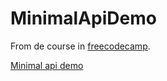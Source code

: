# MinimalApiDemo

From de course in [freecodecamp](https://www.youtube.com/@freecodecamp).

[Minimal api demo](https://www.youtube.com/watch?v=lFo3Yy8Ro7w&t=100s)
